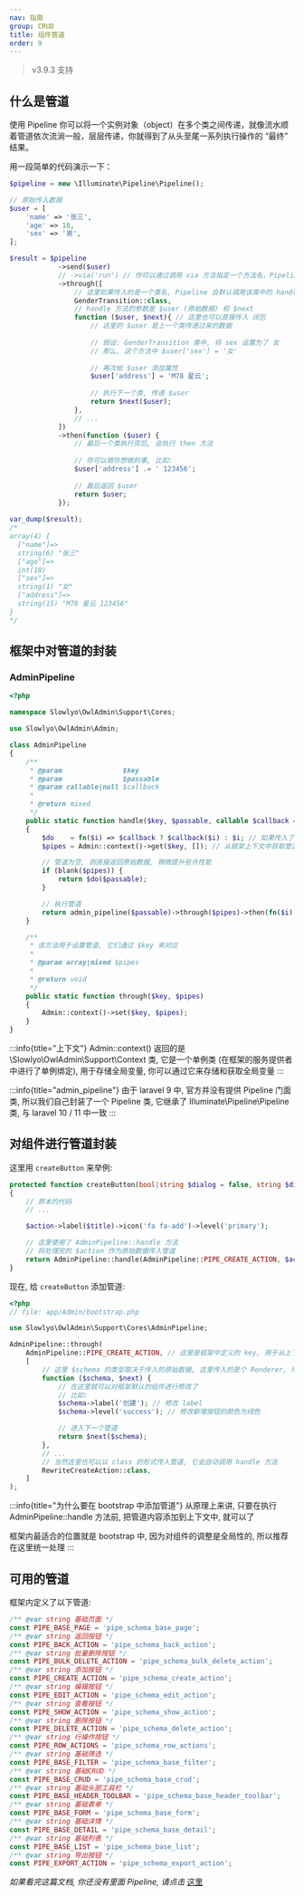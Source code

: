 ```yaml
---
nav: 指南
group: CRUD
title: 组件管道
order: 9
---
```


> v3.9.3 支持

## 什么是管道

使用 Pipeline 你可以将一个实例对象（object）在多个类之间传递，就像流水顺着管道依次流淌一般，层层传递，你就得到了从头至尾一系列执行操作的 “最终” 结果。

用一段简单的代码演示一下：

```php
$pipeline = new \Illuminate\Pipeline\Pipeline();

// 原始传入数据
$user = [
    'name' => '张三',
    'age' => 18,
    'sex' => '男',
];

$result = $pipeline
            ->send($user)
            // ->via('run') // 你可以通过调用 via 方法指定一个方法名，Pipeline 会调用该方法, 替代默认的 handle 方法
            ->through([
                // 这里如果传入的是一个类名, Pipeline 会默认调用该类中的 handle 方法
                GenderTransition::class, 
                // handle 方法的参数是 $user (原始数据) 和 $next
                function ($user, $next){ // 这里也可以直接传入 闭包
                    // 这里的 $user 是上一个类传递过来的数据
                    
                    // 假设: GenderTransition 类中, 将 sex 设置为了 女
                    // 那么, 这个方法中 $user['sex'] = '女'
                    
                    // 再次给 $user 添加属性
                    $user['address'] = 'M78 星云';
                    
                    // 执行下一个类, 传递 $user
                    return $next($user);
                },
                // ...
            ])
            ->then(function ($user) {
                // 最后一个类执行完后, 会执行 then 方法
                
                // 你可以做你想做的事, 比如:
                $user['address'] .= ' 123456';
            
                // 最后返回 $user
                return $user;
            });
            
var_dump($result);
/*
array(4) {
  ["name"]=>
  string(6) "张三"
  ["age"]=>
  int(18)
  ["sex"]=>
  string(1) "女"
  ["address"]=>
  string(15) "M78 星云 123456"
}
*/
```

## 框架中对管道的封装

### AdminPipeline

```php
<?php

namespace Slowlyo\OwlAdmin\Support\Cores;

use Slowlyo\OwlAdmin\Admin;

class AdminPipeline
{
    /**
     * @param               $key
     * @param               $passable
     * @param callable|null $callback
     *
     * @return mixed
     */
    public static function handle($key, $passable, callable $callback = null)
    {
        $do    = fn($i) => $callback ? $callback($i) : $i; // 如果传入了回调函数, 则执行回调函数, 否则直接返回 $passable
        $pipes = Admin::context()->get($key, []); // 从框架上下文中获取管道内容

        // 管道为空, 则直接返回原始数据, 稍微提升些许性能
        if (blank($pipes)) {
            return $do($passable);
        }

        // 执行管道
        return admin_pipeline($passable)->through($pipes)->then(fn($i) => $do($i));
    }

    /**
     * 该方法用于设置管道, 它们通过 $key 来对应
     * 
     * @param array|mixed $pipes
     *
     * @return void
     */
    public static function through($key, $pipes)
    {
        Admin::context()->set($key, $pipes);
    }
}
```

:::info{title="上下文"}
Admin::context() 返回的是 \Slowlyo\OwlAdmin\Support\Context 类, 它是一个单例类 (在框架的服务提供者中进行了单例绑定), 用于存储全局变量, 你可以通过它来存储和获取全局变量
:::

:::info{title="admin_pipeline"}
由于 laravel 9 中, 官方并没有提供 Pipeline 门面类, 所以我们自己封装了一个 Pipeline 类, 它继承了 Illuminate\Pipeline\Pipeline 类, 与 laravel 10 / 11 中一致
:::

## 对组件进行管道封装

这里用 `createButton` 来举例: 

```php
protected function createButton(bool|string $dialog = false, string $dialogSize = 'md', string $title = '')
{
    // 原本的代码
    // ...

    $action->label($title)->icon('fa fa-add')->level('primary');

    // 这里使用了 AdminPipeline::handle 方法
    // 将处理完的 $action 作为原始数据传入管道
    return AdminPipeline::handle(AdminPipeline::PIPE_CREATE_ACTION, $action);
}
```

现在, 给 `createButton` 添加管道:

```php
<?php
// file: app/Admin/bootstrap.php

use Slowlyo\OwlAdmin\Support\Cores\AdminPipeline;

AdminPipeline::through(
    AdminPipeline::PIPE_CREATE_ACTION, // 这里是框架中定义的 key, 用于从上下文中设置/获取管道内容
    [
        // 这里 $schema 的类型取决于传入的原始数据, 这里传入的是个 Renderer, 所以能直接调用方法
        function ($schema, $next) {
            // 在这里就可以对框架默认的组件进行修改了
            // 比如: 
            $schema->label('创建'); // 修改 label
            $schema->level('success'); // 修改新增按钮的颜色为绿色

            // 进入下一个管道
            return $next($schema);
        },
        // ... 
        // 当然这里也可以以 class 的形式传入管道, 它会自动调用 handle 方法
        RewriteCreateAction::class,
    ]
);
```

:::info{title="为什么要在 bootstrap 中添加管道"}
从原理上来讲, 只要在执行 AdminPipeline::handle 方法前, 把管道内容添加到上下文中, 就可以了

框架内最适合的位置就是 bootstrap 中, 因为对组件的调整是全局性的, 所以推荐在这里统一处理
:::

## 可用的管道

框架内定义了以下管道:

```php
/** @var string 基础页面 */
const PIPE_BASE_PAGE = 'pipe_schema_base_page';
/** @var string 返回按钮 */
const PIPE_BACK_ACTION = 'pipe_schema_back_action';
/** @var string 批量删除按钮 */
const PIPE_BULK_DELETE_ACTION = 'pipe_schema_bulk_delete_action';
/** @var string 添加按钮 */
const PIPE_CREATE_ACTION = 'pipe_schema_create_action';
/** @var string 编辑按钮 */
const PIPE_EDIT_ACTION = 'pipe_schema_edit_action';
/** @var string 查看按钮 */
const PIPE_SHOW_ACTION = 'pipe_schema_show_action';
/** @var string 删除按钮 */
const PIPE_DELETE_ACTION = 'pipe_schema_delete_action';
/** @var string 行操作按钮 */
const PIPE_ROW_ACTIONS = 'pipe_schema_row_actions';
/** @var string 基础筛选 */
const PIPE_BASE_FILTER = 'pipe_schema_base_filter';
/** @var string 基础CRUD */
const PIPE_BASE_CRUD = 'pipe_schema_base_crud';
/** @var string 基础头部工具栏 */
const PIPE_BASE_HEADER_TOOLBAR = 'pipe_schema_base_header_toolbar';
/** @var string 基础表单 */
const PIPE_BASE_FORM = 'pipe_schema_base_form';
/** @var string 基础详情 */
const PIPE_BASE_DETAIL = 'pipe_schema_base_detail';
/** @var string 基础列表 */
const PIPE_BASE_LIST = 'pipe_schema_base_list';
/** @var string 导出按钮 */
const PIPE_EXPORT_ACTION = 'pipe_schema_export_action';
```


_如果看完这篇文档, 你还没有里面 Pipeline, 请点击_ <a href="https://www.baidu.com/s?wd=laravel%20pipeline" target="_blank">这里</a>
